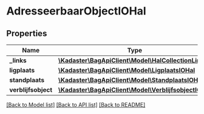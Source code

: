 # AdresseerbaarObjectIOHal

## Properties
Name | Type | Description | Notes
------------ | ------------- | ------------- | -------------
**_links** | [**\Kadaster\BagApiClient\Model\HalCollectionLinks**](HalCollectionLinks.md) |  | [optional] 
**ligplaats** | [**\Kadaster\BagApiClient\Model\LigplaatsIOHal**](LigplaatsIOHal.md) |  | [optional] 
**standplaats** | [**\Kadaster\BagApiClient\Model\StandplaatsIOHal**](StandplaatsIOHal.md) |  | [optional] 
**verblijfsobject** | [**\Kadaster\BagApiClient\Model\VerblijfsobjectIOHal**](VerblijfsobjectIOHal.md) |  | [optional] 

[[Back to Model list]](../../README.md#documentation-for-models) [[Back to API list]](../../README.md#documentation-for-api-endpoints) [[Back to README]](../../README.md)

